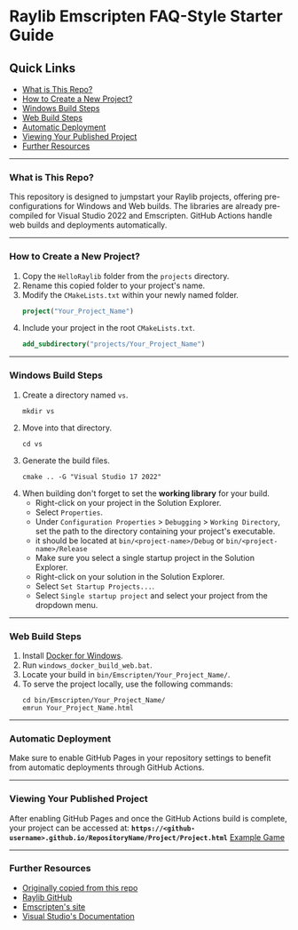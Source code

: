 # Raylib Emscripten FAQ-Style Starter Guide

## Quick Links
- [What is This Repo?](#what-is-this-repo)
- [How to Create a New Project?](#how-to-create-a-new-project)
- [Windows Build Steps](#windows-build-steps)
- [Web Build Steps](#web-build-steps)
- [Automatic Deployment](#automatic-deployment)
- [Viewing Your Published Project](#viewing-your-published-project)
- [Further Resources](#further-resources)

---

### What is This Repo?
This repository is designed to jumpstart your Raylib projects, offering pre-configurations for Windows and Web builds. The libraries are already pre-compiled for Visual Studio 2022 and Emscripten. GitHub Actions handle web builds and deployments automatically.

---

### How to Create a New Project?
1. Copy the `HelloRaylib` folder from the `projects` directory.
2. Rename this copied folder to your project's name.
3. Modify the `CMakeLists.txt` within your newly named folder.
    ```CMake
    project("Your_Project_Name")
    ```
4. Include your project in the root `CMakeLists.txt`.
    ```CMake
    add_subdirectory("projects/Your_Project_Name")
    ```

---

### Windows Build Steps
1. Create a directory named `vs`.
    ```shell
    mkdir vs
    ```
2. Move into that directory.
    ```shell
    cd vs
    ```
3. Generate the build files.
    ```shell
    cmake .. -G "Visual Studio 17 2022"
    ```
4. When building don't forget to set the **working library** for your build.
   - Right-click on your project in the Solution Explorer.
   - Select `Properties`.
   - Under `Configuration Properties` > `Debugging` > `Working Directory`, set the path to the directory containing your project's executable.
   - it should be located at `bin/<project-name>/Debug` or `bin/<project-name>/Release`
   - Make sure you select a single startup project in the Solution Explorer.
   - Right-click on your solution in the Solution Explorer.
   - Select `Set Startup Projects...`.
   - Select `Single startup project` and select your project from the dropdown menu.

---

### Web Build Steps
1. Install [Docker for Windows](https://hub.docker.com/editions/community/docker-ce-desktop-windows/).
2. Run `windows_docker_build_web.bat`.
3. Locate your build in `bin/Emscripten/Your_Project_Name/`.
4. To serve the project locally, use the following commands:
    ```shell
    cd bin/Emscripten/Your_Project_Name/
    emrun Your_Project_Name.html
    ```

---

### Automatic Deployment
Make sure to enable GitHub Pages in your repository settings to benefit from automatic deployments through GitHub Actions.

---

### Viewing Your Published Project
After enabling GitHub Pages and once the GitHub Actions build is complete, your project can be accessed at:
**`https://<github-username>.github.io/RepositoryName/Project/Project.html`**
[Example Game](https://autoexecbatman.github.io/CodeQuest/Pong/Pong.html)

---

### Further Resources
- [Originally copied from this repo](https://github.com/aaronrcox/EmscriptenHelloRaylib)
- [Raylib GitHub](https://github.com/raysan5/raylib)
- [Emscripten's site](https://emscripten.org/)
- [Visual Studio's Documentation](https://docs.microsoft.com/en-us/visualstudio/?view=vs-2022)
